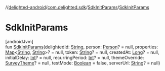 //[delighted-android](../../../index.md)/[com.delighted.sdk](../index.md)/[SdkInitParams](index.md)/[SdkInitParams](-sdk-init-params.md)

# SdkInitParams

[androidJvm]\
fun [SdkInitParams](-sdk-init-params.md)(delightedId: [String](https://kotlinlang.org/api/latest/jvm/stdlib/kotlin/-string/index.html), person: [Person](../../com.delighted.sdk.domain.request/-person/index.md)? = null, properties: [Map](https://kotlinlang.org/api/latest/jvm/stdlib/kotlin.collections/-map/index.html)&lt;[String](https://kotlinlang.org/api/latest/jvm/stdlib/kotlin/-string/index.html), [String](https://kotlinlang.org/api/latest/jvm/stdlib/kotlin/-string/index.html)&gt;? = null, token: [String](https://kotlinlang.org/api/latest/jvm/stdlib/kotlin/-string/index.html)? = null, createdAt: [Long](https://kotlinlang.org/api/latest/jvm/stdlib/kotlin/-long/index.html)? = null, initialDelay: [Int](https://kotlinlang.org/api/latest/jvm/stdlib/kotlin/-int/index.html)? = null, recurringPeriod: [Int](https://kotlinlang.org/api/latest/jvm/stdlib/kotlin/-int/index.html)? = null, themeOverride: [SurveyTheme](../../com.delighted.sdk.domain/-survey-theme/index.md)? = null, testMode: [Boolean](https://kotlinlang.org/api/latest/jvm/stdlib/kotlin/-boolean/index.html) = false, serverUrl: [String](https://kotlinlang.org/api/latest/jvm/stdlib/kotlin/-string/index.html)? = null)

